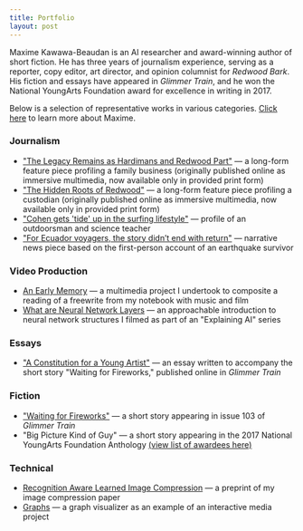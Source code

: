 ```yaml
---
title: Portfolio
layout: post
---
```

Maxime Kawawa-Beaudan is an AI researcher and award-winning author of short fiction.
He has three years of journalism experience, serving as a reporter, copy editor, art director, and opinion columnist for _Redwood Bark_. His fiction and essays have appeared in _Glimmer Train_, and he won the National YoungArts Foundation award for excellence in writing in 2017.

Below is a selection of representative works in various categories. [Click here][about] to learn more about Maxime.

<h3> Journalism </h3>
<ul>
  <li><a href="https://issuu.com/redwoodbark/docs/merged__17_/12">"The Legacy Remains as Hardimans and Redwood Part"</a> — a long-form feature piece profiling a family business (originally published online as immersive multimedia, now available only in provided print form)</li>
  <li><a href="https://issuu.com/redwoodbark/docs/september2016/14">"The Hidden Roots of Redwood"</a> — a long-form feature piece profiling a custodian (originally published online as immersive multimedia, now available only in provided print form)</li>
  <li><a href="https://redwoodbark.org/33969/culture/cohen-surfing-lifestyle/">"Cohen gets 'tide' up in the surfing lifestyle"</a> — profile of an outdoorsman and science teacher</li>
  <li><a href="https://redwoodbark.org/27885/culture/ecuador-voyagers-story-didnt-end-return/">"For Ecuador voyagers, the story didn’t end with return"</a> — narrative news piece based on the first-person account of an earthquake survivor </li>
  </ul>

<h3> Video Production </h3>
<ul>
  <li><a href="https://youtu.be/qUAGxEM5G9g">An Early Memory</a> — a multimedia project I undertook to composite a reading of a freewrite from my notebook with music and film </li>
  <li><a href="https://youtu.be/5tGzJV4T0tQ">What are Neural Network Layers</a> — an approachable introduction to neural network structures I filmed as part of an "Explaining AI" series </li>
  </ul>

<h3> Essays </h3>
<ul>
  <li><a href="http://www.glimmertrain.com/bulletins/essays/b132beaudan.php">"A Constitution for a Young Artist"</a> — an essay written to accompany the short story "Waiting for Fireworks," published online in <em>Glimmer Train</em> </li>
  </ul>

<h3> Fiction </h3>
<ul>
  <li><a href="https://www.amazon.com/dp/1595530525/ref=cm_sw_em_r_mt_dp_S8E4T2M8YJCPQNS16920">"Waiting for Fireworks"</a> — a short story appearing in issue 103 of <em>Glimmer Train</em> </li>
  <li>"Big Picture Kind of Guy" — a short story appearing in the 2017 National YoungArts Foundation Anthology <a href="https://youngarts.org/wp-content/uploads/2021/06/2017-youngarts-winners-award-level.pdf">(view list of awardees here)</a></li>
  </ul>

  <h3> Technical </h3>
  <ul>
    <li>
      <a href="http://www-video.eecs.berkeley.edu/papers/mkawawa/RECOGNITION-AWARE%20LEARNED%20IMAGE%20COMPRESSION.pdf">Recognition Aware Learned Image Compression</a> — a preprint of my image compression paper
      </li>
    <li>
      <a href="https://maximejkb.github.io/graphs/">Graphs</a> — a graph visualizer as an example of an interactive media project
      </li>
    </ul>

[about]: about.markdown
[gt_essay]: http://www.glimmertrain.com/bulletins/essays/b132beaudan.php
